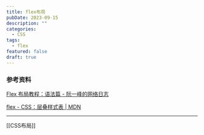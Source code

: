 ```yaml
---
title: flex布局
pubDate: 2023-09-15
description: ""
categories:
  - CSS
tags:
  - flex
featured: false
draft: true
---
```



### 参考资料

[Flex 布局教程：语法篇 - 阮一峰的网络日志](https://www.ruanyifeng.com/blog/2015/07/flex-grammar.html)

[flex - CSS：层叠样式表 | MDN](https://developer.mozilla.org/zh-CN/docs/Web/CSS/flex)

---

[[CSS布局]]
